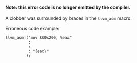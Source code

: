 #### Note: this error code is no longer emitted by the compiler.

A clobber was surrounded by braces in the `llvm_asm` macro.

Erroneous code example:

```ignore (no longer emitted)
llvm_asm!("mov $$0x200, %eax"
          :
          :
          : "{eax}"
         );
```
